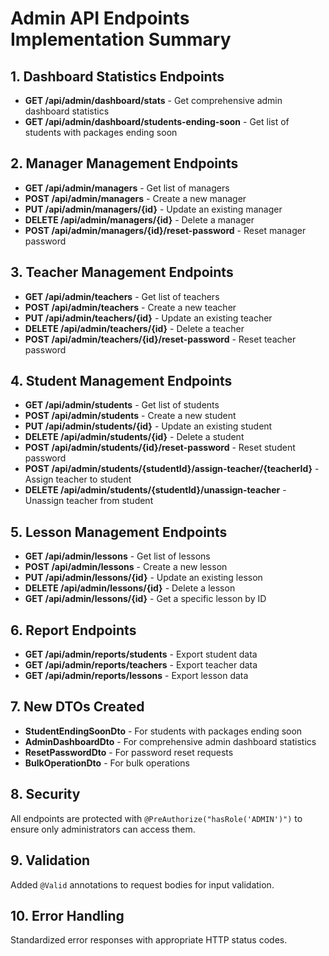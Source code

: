 # Admin API Endpoints Implementation Summary

## 1. Dashboard Statistics Endpoints
- **GET /api/admin/dashboard/stats** - Get comprehensive admin dashboard statistics
- **GET /api/admin/dashboard/students-ending-soon** - Get list of students with packages ending soon

## 2. Manager Management Endpoints
- **GET /api/admin/managers** - Get list of managers
- **POST /api/admin/managers** - Create a new manager
- **PUT /api/admin/managers/{id}** - Update an existing manager
- **DELETE /api/admin/managers/{id}** - Delete a manager
- **POST /api/admin/managers/{id}/reset-password** - Reset manager password

## 3. Teacher Management Endpoints
- **GET /api/admin/teachers** - Get list of teachers
- **POST /api/admin/teachers** - Create a new teacher
- **PUT /api/admin/teachers/{id}** - Update an existing teacher
- **DELETE /api/admin/teachers/{id}** - Delete a teacher
- **POST /api/admin/teachers/{id}/reset-password** - Reset teacher password

## 4. Student Management Endpoints
- **GET /api/admin/students** - Get list of students
- **POST /api/admin/students** - Create a new student
- **PUT /api/admin/students/{id}** - Update an existing student
- **DELETE /api/admin/students/{id}** - Delete a student
- **POST /api/admin/students/{id}/reset-password** - Reset student password
- **POST /api/admin/students/{studentId}/assign-teacher/{teacherId}** - Assign teacher to student
- **DELETE /api/admin/students/{studentId}/unassign-teacher** - Unassign teacher from student

## 5. Lesson Management Endpoints
- **GET /api/admin/lessons** - Get list of lessons
- **POST /api/admin/lessons** - Create a new lesson
- **PUT /api/admin/lessons/{id}** - Update an existing lesson
- **DELETE /api/admin/lessons/{id}** - Delete a lesson
- **GET /api/admin/lessons/{id}** - Get a specific lesson by ID

## 6. Report Endpoints
- **GET /api/admin/reports/students** - Export student data
- **GET /api/admin/reports/teachers** - Export teacher data
- **GET /api/admin/reports/lessons** - Export lesson data

## 7. New DTOs Created
- **StudentEndingSoonDto** - For students with packages ending soon
- **AdminDashboardDto** - For comprehensive admin dashboard statistics
- **ResetPasswordDto** - For password reset requests
- **BulkOperationDto** - For bulk operations

## 8. Security
All endpoints are protected with `@PreAuthorize("hasRole('ADMIN')")` to ensure only administrators can access them.

## 9. Validation
Added `@Valid` annotations to request bodies for input validation.

## 10. Error Handling
Standardized error responses with appropriate HTTP status codes.